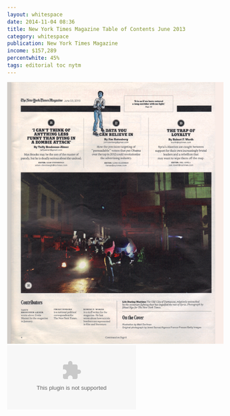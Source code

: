 ```yaml
---
layout: whitespace
date: 2014-11-04 08:36
title: New York Times Magazine Table of Contents June 2013
category: whitespace
publication: New York Times Magazine
income: $157,289
percentwhite: 45%
tags: editorial toc nytm 
---
```




           
<img src="img/editscans/NYT_contents_1.png">
            
<div class="overlayContainer">
<object type=“/image/svg+xml" data="/img/overlays/NYT_contents_1.svg" class="trans"></object>
</div>


            
        
        
